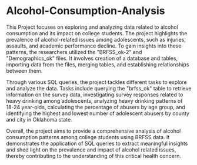 # Alcohol-Consumption-Analysis

This Project focuses on exploring and analyzing data related to alcohol consumption and its impact on college students. The project highlights the prevalence of alcohol-related issues among adolescents, such as injuries, assaults, and academic performance decline. To gain insights into these patterns, the researchers utilized the "BRFSS_ok-2" and "Demographics_ok" files. It involves creation of a database and  tables, importing data from the files, merging tables, and establishing relationships between them.

Through various SQL queries, the project tackles different tasks to explore and analyze the data. Tasks include querying the "brfss_ok" table to retrieve information on the survey data, investigating survey responses related to heavy drinking among adolescents, analyzing heavy drinking patterns of 18-24 year-olds, calculating the percentage of abusers by age group, and identifying the highest and lowest number of adolescent abusers by county and city in Oklahoma state.

Overall, the project aims to provide a comprehensive analysis of alcohol consumption patterns among college students using BRFSS data. It demonstrates the application of SQL queries to extract meaningful insights and shed light on the prevalence and impact of alcohol related issues, thereby contributing to the understanding of this critical health concern.
